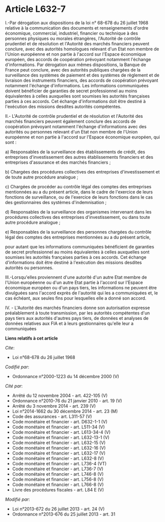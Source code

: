 # Article L632-7

I.-Par dérogation aux dispositions de la loi n° 68-678 du 26 juillet 1968 relative à la communication des documents et
renseignements d'ordre économique, commercial, industriel, financier ou technique à des personnes physiques ou morales
étrangères, l'Autorité de contrôle prudentiel et de résolution et l'Autorité des marchés financiers peuvent conclure, avec
des autorités homologues relevant d'un Etat non membre de l'Union européenne et non partie à l'accord sur l'Espace économique
européen, des accords de coopération prévoyant notamment l'échange d'informations. Par dérogation aux mêmes dispositions, la
Banque de France peut conclure, avec des autorités publiques chargées de la surveillance des systèmes de paiement et des
systèmes de règlement et de livraison des instruments financiers, des accords de coopération prévoyant notamment l'échange
d'informations. Les informations communiquées doivent bénéficier de garanties de secret professionnel au moins équivalentes à
celles auxquelles sont soumises les autorités françaises parties à ces accords. Cet échange d'informations doit être destiné
à l'exécution des missions desdites autorités compétentes. 

II.- L'Autorité de contrôle prudentiel et de résolution et l'Autorité des marchés financiers peuvent également conclure des
accords de coopération prévoyant notamment l'échange d'informations avec des autorités ou personnes relevant d'un Etat non
membre de l'Union européenne et non partie à l'accord sur l'Espace économique européen, qui sont : 

a) Responsables de la surveillance des établissements de crédit, des entreprises d'investissement des autres établissements
financiers et des entreprises d'assurance et des marchés financiers ; 

b) Chargées des procédures collectives des entreprises d'investissement et de toute autre procédure analogue ; 

c) Chargées de procéder au contrôle légal des comptes des entreprises mentionnées au a du présent article, dans le cadre de
l'exercice de leurs fonctions de surveillance, ou de l'exercice de leurs fonctions dans le cas des gestionnaires des systèmes
d'indemnisation ; 

d) Responsables de la surveillance des organismes intervenant dans les procédures collectives des entreprises
d'investissement, ou dans toute autre procédure analogue ; 

e) Responsables de la surveillance des personnes chargées du contrôle légal des comptes des entreprises mentionnées au a du
présent article, 

pour autant que les informations communiquées bénéficient de garanties de secret professionnel au moins équivalentes à celles
auxquelles sont soumises les autorités françaises parties à ces accords. Cet échange d'informations doit être destiné à
l'exécution des missions desdites autorités ou personnes. 

III.-Lorsqu'elles proviennent d'une autorité d'un autre Etat membre de l'Union européenne ou d'un autre Etat partie à
l'accord sur l'Espace économique européen ou d'un pays tiers, les informations ne peuvent être divulguées sans l'accord
exprès de l'autorité qui les a communiquées et, le cas échéant, aux seules fins pour lesquelles elle a donné son accord.

IV. - L'Autorité des marchés financiers donne son autorisation expresse préalablement à toute transmission, par les autorités
compétentes d'un pays tiers aux autorités d'autres pays tiers, de données et analyses de données relatives aux FIA et à leurs
gestionnaires qu'elle leur a communiquées

**Liens relatifs à cet article**

_Cite_:

  - Loi n°68-678 du 26 juillet 1968

_Codifié par_:

  - Ordonnance n°2000-1223 du 14 décembre 2000 (V)

_Cité par_:

  - Arrêté du 12 novembre 2004 - art. 422-105 (V)
  - Ordonnance n°2010-76 du 21 janvier 2010 - art. 19 (V)
  - Arrêté du 3 novembre 2014 - art. 239 (V)
  - Loi n°2014-1662 du 30 décembre 2014 - art. 23 (M)
  - Code des assurances - art. L311-57 (V)
  - Code monétaire et financier - art. D632-1-1 (V)
  - Code monétaire et financier - art. L511-34 (V)
  - Code monétaire et financier - art. L613-34-4 (V)
  - Code monétaire et financier - art. L632-13-1 (V)
  - Code monétaire et financier - art. L632-15 (V)
  - Code monétaire et financier - art. L632-16 (V)
  - Code monétaire et financier - art. L632-17 (V)
  - Code monétaire et financier - art. L632-8 (V)
  - Code monétaire et financier - art. L736-4 (VT)
  - Code monétaire et financier - art. L736-7 (V)
  - Code monétaire et financier - art. L746-8 (V)
  - Code monétaire et financier - art. L756-8 (V)
  - Code monétaire et financier - art. L766-8 (V)
  - Livre des procédures fiscales - art. L84 E (V)

_Modifié par_:

  - Loi n°2013-672 du 26 juillet 2013 - art. 24 (V)
  - Ordonnance n°2013-676 du 25 juillet 2013 - art. 31
